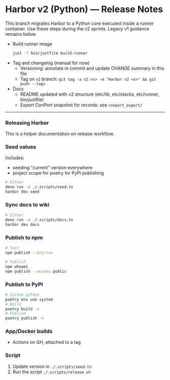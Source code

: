 # Harbor v2 (Python) — Release Notes
 
 This branch migrates Harbor to a Python core executed inside a runner container.
 Use these steps during the v2 sprints. Legacy v1 guidance remains below.
 
 - Build runner image
   ```sh
   just -f bin/justfile build-runner
   ```
 - Tag and changelog (manual for now)
   - Versioning: annotate in commit and update CHANGE summary in this file
   - Tag on `v2` branch: `git tag -a v2.<x> -m "Harbor v2 <x>" && git push --tags`
 - Docs
   - README updated with v2 structure (etc/lib, etc/stacks, etc/runner, bin/justfile)
   - Export ConPort snapshot for records: see `conport_export/`
 
 ---
 
### Releasing Harbor

This is a helper documentation on release workflow.

### Seed values

Includes:
- seeding "current" version everywhere
- project scope for poetry for PyPi publishing

```bash
# Either
deno run -A ./.scripts/seed.ts
harbor dev seed
```

### Sync docs to wiki

```bash
# Either
deno run -A ./.scripts/docs.ts
harbor dev docs
```

### Publish to npm

```bash
# Test
npm publish --dry-run

# Publish
npm whoami
npm publish --access public
```

### Publish to PyPI

```bash
# System python
poetry env use system
# Build
poetry build -v
# Publish
poetry publish -v
```

### App/Docker builds

- Actions on GH, attached to a tag

### Script

1. Update version in `./.scripts/seed.ts`
2. Run the script `./.scripts/release.sh`
